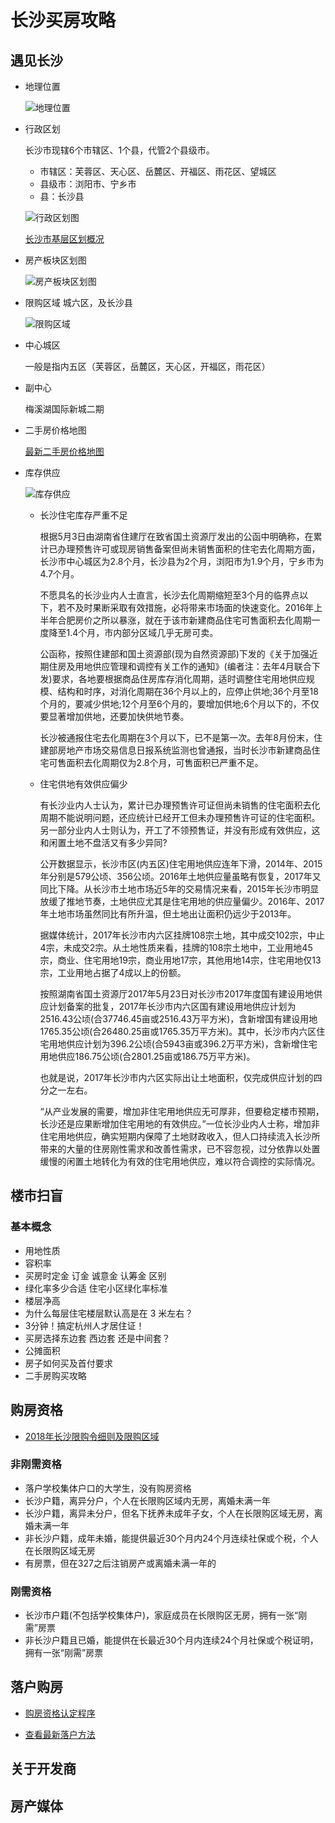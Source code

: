 # 长沙买房攻略


## 遇见长沙
- 地理位置

    ![地理位置](./images/position.png)

- 行政区划

    长沙市现辖6个市辖区、1个县，代管2个县级市。
    - 市辖区：芙蓉区、天心区、岳麓区、开福区、雨花区、望城区
    - 县级市：浏阳市、宁乡市
    - 县：长沙县

    ![行政区划图](./images/readme-xingzhengquhua.jpg)

    [长沙市基层区划概况](./长沙市基层区划概况.md)

- 房产板块区划图

    ![房产板块区划图](./images/readme-fangchanbankuai.jpg)

- 限购区域
    城六区，及长沙县

    ![限购区域](./images/readme-xiangouquyu.jpg)

- 中心城区

    一般是指内五区（芙蓉区，岳麓区，天心区，开福区，雨花区）

- 副中心

    梅溪湖国际新城二期


- 二手房价格地图

    [最新二手房价格地图]()

- 库存供应

    ![库存供应](./images/readme-kucungongyinghan.jpeg)

    - 长沙住宅库存严重不足

        根据5月3日由湖南省住建厅在致省国土资源厅发出的公函中明确称，在累计已办理预售许可或现房销售备案但尚未销售面积的住宅去化周期方面，长沙市中心城区为2.8个月，长沙县为2个月，浏阳市为1.9个月，宁乡市为4.7个月。
        
        不愿具名的长沙业内人士直言，长沙去化周期缩短至3个月的临界点以下，若不及时果断采取有效措施，必将带来市场面的快速变化。2016年上半年合肥房价之所以暴涨，就在于该市新建商品住宅可售面积去化周期一度降至1.4个月，市内部分区域几乎无房可卖。
        
        公函称，按照住建部和国土资源部(现为自然资源部)下发的《关于加强近期住房及用地供应管理和调控有关工作的通知》(编者注：去年4月联合下发)要求，各地要根据商品住房库存消化周期，适时调整住宅用地供应规模、结构和时序，对消化周期在36个月以上的，应停止供地;36个月至18个月的，要减少供地;12个月至6个月的，要增加供地;6个月以下的，不仅要显著增加供地，还要加快供地节奏。
        
        长沙被通报住宅去化周期在3个月以下，已不是第一次。去年8月份末，住建部房地产市场交易信息日报系统监测也曾通报，当时长沙市新建商品住宅可售面积去化周期仅为2.8个月，可售面积已严重不足。


    - 住宅供地有效供应偏少
        
        有长沙业内人士认为，累计已办理预售许可证但尚未销售的住宅面积去化周期不能说明问题，还应统计已经开工但未办理预售许可证的住宅面积。另一部分业内人士则认为，开工了不领预售证，并没有形成有效供应，这和闲置土地不盘活又有多少异同?
        
        公开数据显示，长沙市区(内五区)住宅用地供应连年下滑，2014年、2015年分别是579公顷、356公顷。2016年土地供应量虽略有恢复，2017年又同比下降。从长沙市土地市场近5年的交易情况来看，2015年长沙市明显放缓了推地节奏，土地供应尤其是住宅用地的供应量偏少。2016年、2017年土地市场虽然同比有所升温，但土地出让面积仍远少于2013年。
        
        据媒体统计，2017年长沙市内六区挂牌108宗土地，其中成交102宗，中止4宗，未成交2宗。从土地性质来看，挂牌的108宗土地中，工业用地45宗，商业、住宅用地19宗，商业用地17宗，其他用地14宗，住宅用地仅13宗，工业用地占据了4成以上的份额。
        
        按照湖南省国土资源厅2017年5月23日对长沙市2017年度国有建设用地供应计划备案的批复，2017年长沙市内六区国有建设用地供应计划为2516.43公顷(合37746.45亩或2516.43万平方米)，含新增国有建设用地1765.35公顷(合26480.25亩或1765.35万平方米)。其中，长沙市内六区住宅用地供应计划为396.2公顷(合5943亩或396.2万平方米)，含新增住宅用地供应186.75公顷(合2801.25亩或186.75万平方米)。
        
        也就是说，2017年长沙市内六区实际出让土地面积，仅完成供应计划的四分之一左右。
        
        “从产业发展的需要，增加非住宅用地供应无可厚非，但要稳定楼市预期，长沙还是应果断增加住宅用地的有效供应。”一位长沙业内人士称，增加非住宅用地供应，确实短期内保障了土地财政收入，但人口持续流入长沙所带来的大量的住房刚性需求和改善性需求，已不容忽视，过分依靠以处置缓慢的闲置土地转化为有效的住宅用地供应，难以符合调控的实际情况。


## 楼市扫盲

### 基本概念
- 用地性质
- 容积率
- 买房时定金 订金 诚意金 认筹金 区别
- 绿化率多少合适 住宅小区绿化率标准
- 楼层净高
- 为什么每层住宅楼层默认高是在 3 米左右？
- 3分钟！搞定杭州人才居住证！
- 买房选择东边套 西边套 还是中间套？
- 公摊面积
- 房子如何买及首付要求
- 二手房购买攻略


## 购房资格
- [2018年长沙限购令细则及限购区域](./2018年长沙限购令细则及限购区域.md)


### 非刚需资格
- 落户学校集体户口的大学生，没有购房资格
- 长沙户籍，离异分户，个人在长限购区域内无房，离婚未满一年
- 长沙户籍，离异未分户，但名下抚养未成年子女，个人在长限购区域无房，离婚未满一年
- 非长沙户籍，成年未婚，能提供最近30个月内24个月连续社保或个税，个人在长限购区域无房
- 有房票，但在327之后注销房产或离婚未满一年的 

### 刚需资格
- 长沙市户籍(不包括学校集体户)，家庭成员在长限购区无房，拥有一张“刚需”房票
- 非长沙户籍且已婚，能提供在长最近30个月内连续24个月社保或个税证明，拥有一张“刚需”房票

## 落户购房
- [购房资格认定程序]()

- [查看最新落户方法](./落户方法.md)

## 关于开发商


## 房产媒体


